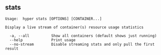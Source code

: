 ## stats

	Usage:	hyper stats [OPTIONS] [CONTAINER...]

	Display a live stream of container(s) resource usage statistics

	  -a, --all          Show all containers (default shows just running)
	  --help             Print usage
	  --no-stream        Disable streaming stats and only pull the first result
